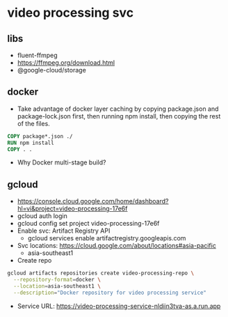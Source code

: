 # video processing svc

## libs
- fluent-ffmpeg
- https://ffmpeg.org/download.html
- @google-cloud/storage

## docker
- Take advantage of docker layer caching by copying package.json and package-lock.json first, then running npm install, then copying the rest of the files.
```Dockerfile
COPY package*.json ./
RUN npm install
COPY . .
```

- Why Docker multi-stage build?

## gcloud
- https://console.cloud.google.com/home/dashboard?hl=vi&project=video-processing-17e6f
- gcloud auth login
- gcloud config set project video-processing-17e6f
- Enable svc: Artifact Registry API
  - gcloud services enable artifactregistry.googleapis.com
- Svc locations: https://cloud.google.com/about/locations#asia-pacific
  - asia-southeast1
- Create repo
```bash
gcloud artifacts repositories create video-processing-repo \
  --repository-format=docker \
  --location=asia-southeast1 \
  --description="Docker repository for video processing service"
```
- Service URL: https://video-processing-service-nldiin3tva-as.a.run.app